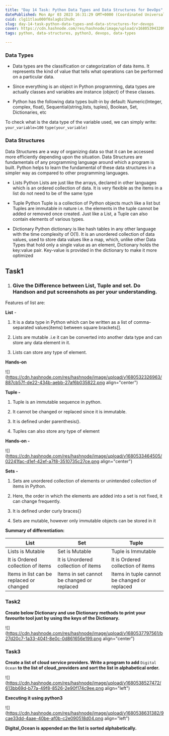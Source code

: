 ```yaml
---
title: "Day 14 Task: Python Data Types and Data Structures for DevOps"
datePublished: Mon Apr 03 2023 16:31:29 GMT+0000 (Coordinated Universal Time)
cuid: clg11tlau000f0alagbz1hu9c
slug: day-14-task-python-data-types-and-data-structures-for-devops
cover: https://cdn.hashnode.com/res/hashnode/image/upload/v1680539432098/7dd1ef59-b25a-4239-8e0e-0acb9a5763db.png
tags: python, data-structures, python3, devops, data-types

---
```


### Data Types

* Data types are the classification or categorization of data items. It represents the kind of value that tells what operations can be performed on a particular data.
    
* Since everything is an object in Python programming, data types are actually classes and variables are instance (object) of these classes.
    
* Python has the following data types built-in by default: Numeric(Integer, complex, float), Sequential(string,lists, tuples), Boolean, Set, Dictionaries, etc
    

To check what is the data type of the variable used, we can simply write: `your_variable=100` `type(your_variable)`

### Data Structures

Data Structures are a way of organizing data so that it can be accessed more efficiently depending upon the situation. Data Structures are fundamentals of any programming language around which a program is built. Python helps to learn the fundamental of these data structures in a simpler way as compared to other programming languages.

* Lists Python Lists are just like the arrays, declared in other languages which is an ordered collection of data. It is very flexible as the items in a list do not need to be of the same type
    
* Tuple Python Tuple is a collection of Python objects much like a list but Tuples are immutable in nature i.e. the elements in the tuple cannot be added or removed once created. Just like a List, a Tuple can also contain elements of various types.
    
* Dictionary Python dictionary is like hash tables in any other language with the time complexity of O(1). It is an unordered collection of data values, used to store data values like a map, which, unlike other Data Types that hold only a single value as an element, Dictionary holds the key:value pair. Key-value is provided in the dictionary to make it more optimized
    

## Task1

1. ### Give the Difference between List, Tuple and set. Do Handson and put screenshots as per your understanding.
    

Features of list are:

**List** -

1. It is a data type in Python which can be written as a list of comma-separated values(items) between square brackets\[\].
    
2. Lists are mutable .i.e it can be converted into another data type and can store any data element in it.
    
3. Lists can store any type of element.
    

**Hands-on**

![](https://cdn.hashnode.com/res/hashnode/image/upload/v1680532326963/887cb57f-de22-434b-aebb-27af6b035822.png align="center")

**Tuple -**

1. Tuple is an immutable sequence in python.
    
2. It cannot be changed or replaced since it is immutable.
    
3. It is defined under parenthesis().
    
4. Tuples can also store any type of element
    

**Hands-on -**

![](https://cdn.hashnode.com/res/hashnode/image/upload/v1680533464505/02241fac-d1ef-42ef-a7f8-3510735c27ce.png align="center")

**Sets -**

1. Sets are unordered collection of elements or unintended collection of items in Python.
    
2. Here, the order in which the elements are added into a set is not fixed, it can change frequently.
    
3. It is defined under curly braces{}
    
4. Sets are mutable, however only immutable objects can be stored in it
    

**Summary of differentiation:**

| **List** | **Set** | **Tuple** |
| --- | --- | --- |
| Lists is Mutable | Set is Mutable | Tuple is Immutable |
| It is Ordered collection of items | It is Unordered collection of items | It is Ordered collection of items |
| Items in list can be replaced or changed | Items in set cannot be changed or replaced | Items in tuple cannot be changed or replaced |

### Task2

**Create below Dictionary and use Dictionary methods to print your favourite tool just by using the keys of the Dictionary.**

![](https://cdn.hashnode.com/res/hashnode/image/upload/v1680537797561/b27d20c7-1a33-4041-8e0c-0d861656e199.png align="center")

### Task3

**Create a list of cloud service providers. Write a program to add** `Digital Ocean` **to the list of cloud\_providers and sort the list in alphabetical order.**

![](https://cdn.hashnode.com/res/hashnode/image/upload/v1680538527472/613bb69d-b77a-49f8-8526-2e90f174c9ee.png align="left")

**Executing it using python3**

![](https://cdn.hashnode.com/res/hashnode/image/upload/v1680538631382/9cae33dd-4aae-40be-af0b-c2e090518d04.png align="left")

**Digital\_Ocean is appended an the list is sorted alphabetically.**